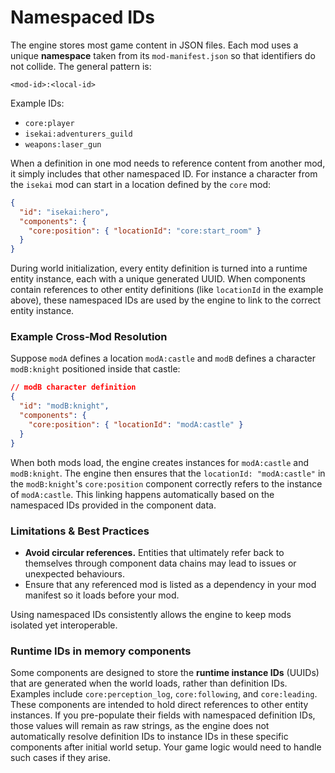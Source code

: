 # Namespaced IDs

The engine stores most game content in JSON files. Each mod uses a unique **namespace** taken from its `mod-manifest.json` so that identifiers do not collide. The general pattern is:

```
<mod-id>:<local-id>
```

Example IDs:

- `core:player`
- `isekai:adventurers_guild`
- `weapons:laser_gun`

When a definition in one mod needs to reference content from another mod, it simply includes that other namespaced ID. For instance a character from the `isekai` mod can start in a location defined by the `core` mod:

```json
{
  "id": "isekai:hero",
  "components": {
    "core:position": { "locationId": "core:start_room" }
  }
}
```

During world initialization, every entity definition is turned into a runtime entity instance, each with a unique generated UUID. When components contain references to other entity definitions (like `locationId` in the example above), these namespaced IDs are used by the engine to link to the correct entity instance.

### Example Cross‑Mod Resolution

Suppose `modA` defines a location `modA:castle` and `modB` defines a character `modB:knight` positioned inside that castle:

```json
// modB character definition
{
  "id": "modB:knight",
  "components": {
    "core:position": { "locationId": "modA:castle" }
  }
}
```

When both mods load, the engine creates instances for `modA:castle` and `modB:knight`. The engine then ensures that the `locationId: "modA:castle"` in the `modB:knight`'s `core:position` component correctly refers to the instance of `modA:castle`. This linking happens automatically based on the namespaced IDs provided in the component data.

### Limitations & Best Practices

- **Avoid circular references.** Entities that ultimately refer back to themselves through component data chains may lead to issues or unexpected behaviours.
- Ensure that any referenced mod is listed as a dependency in your mod manifest so it loads before your mod.

Using namespaced IDs consistently allows the engine to keep mods isolated yet interoperable.

### Runtime IDs in memory components

Some components are designed to store the **runtime instance IDs** (UUIDs) that are generated when the world loads, rather than definition IDs. Examples include `core:perception_log`, `core:following`, and `core:leading`. These components are intended to hold direct references to other entity instances. If you pre-populate their fields with namespaced definition IDs, those values will remain as raw strings, as the engine does not automatically resolve definition IDs to instance IDs in these specific components after initial world setup. Your game logic would need to handle such cases if they arise.
